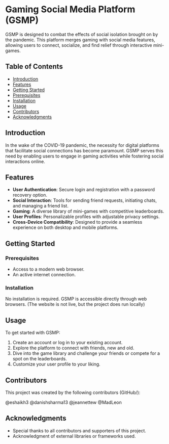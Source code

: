 # Gaming Social Media Platform (GSMP)

GSMP is designed to combat the effects of social isolation brought on by the pandemic. This platform merges gaming with social media features, allowing users to connect, socialize, and find relief through interactive mini-games.

## Table of Contents

- [Introduction](#introduction)
- [Features](#features)
- [Getting Started](#getting-started)
- [Prerequisites](#prerequisites)
- [Installation](#installation)
- [Usage](#usage)
- [Contributors](#contributors)
- [Acknowledgments](#acknowledgments)

## Introduction

In the wake of the COVID-19 pandemic, the necessity for digital platforms that facilitate social connections has become paramount. GSMP serves this need by enabling users to engage in gaming activities while fostering social interactions online.

## Features

- **User Authentication**: Secure login and registration with a password recovery option.
- **Social Interaction**: Tools for sending friend requests, initiating chats, and managing a friend list.
- **Gaming**: A diverse library of mini-games with competitive leaderboards.
- **User Profiles**: Personalizable profiles with adjustable privacy settings.
- **Cross-Device Compatibility**: Designed to provide a seamless experience on both desktop and mobile platforms.

## Getting Started

### Prerequisites

- Access to a modern web browser.
- An active internet connection.

### Installation

No installation is required. GSMP is accessible directly through web browsers. (The website is not live, but the project does run locally)

## Usage

To get started with GSMP:
1. Create an account or log in to your existing account.
2. Explore the platform to connect with friends, new and old.
3. Dive into the game library and challenge your friends or compete for a spot on the leaderboards.
4. Customize your user profile to your liking.

## Contributors

This project was created by the following contributors (GitHub/):

@eshaikh3
@danishsharma13
@jeannettew
@MadLeon


## Acknowledgments

- Special thanks to all contributors and supporters of this project.
- Acknowledgment of external libraries or frameworks used.
